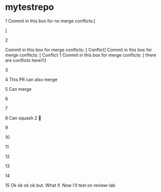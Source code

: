 # mytestrepo

1
Commit in this box for no merge conflicts:[



]

2

Commit in this box for merge conflicts: [ Conflict]
Commit in this box for merge conflicts: [ Conflict 1
Commit in this box for merge conflicts: [ there are conflicts here!!!]

3 

4 This PR can also merge

5 Can merge

6

7

8 Can squash 2 :dog:

9

10

11

12

13

14

15 Ok ok ok ok but. What if. Now I'll test on review-lab
